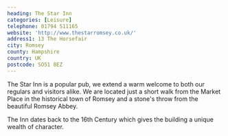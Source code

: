 ```yaml
---
heading: The Star Inn
categories: [Leisure]
telephone: 01794 511165
website: 'http://www.thestarromsey.co.uk/'
address1: 13 The Horsefair
city: Romsey
county: Hampshire
country: UK
postcode: SO51 8EZ
---
```

The Star Inn is a popular pub, we extend a warm welcome to both our regulars and visitors alike. We are located just a short walk from the Market Place in the historical town of Romsey and a stone's throw from the beautiful Romsey Abbey.

The Inn dates back to the 16th Century which gives the building a unique wealth of character.
